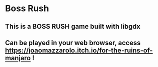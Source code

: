 # Boss Rush 

## This is a BOSS RUSH game built with libgdx

## Can be played in your web browser, access <a href="https://joaomazzarolo.itch.io/for-the-ruins-of-manjaro"> https://joaomazzarolo.itch.io/for-the-ruins-of-manjaro <a>!


